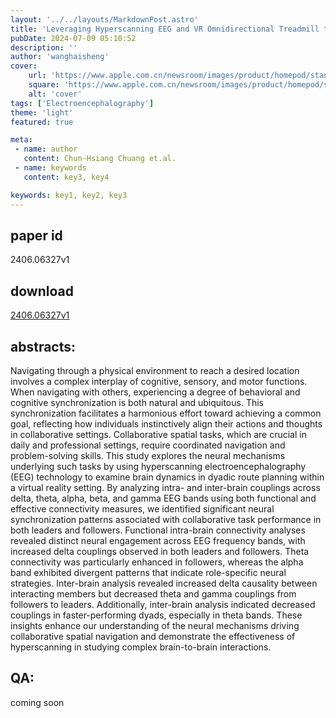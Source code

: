 ```yaml
---
layout: '../../layouts/MarkdownPost.astro'
title: 'Leveraging Hyperscanning EEG and VR Omnidirectional Treadmill to Explore Inter-Brain Synchrony in Collaborative Spatial Navigation'
pubDate: 2024-07-09 05:10:52
description: ''
author: 'wanghaisheng'
cover:
    url: 'https://www.apple.com.cn/newsroom/images/product/homepod/standard/Apple-HomePod-hero-230118_big.jpg.large_2x.jpg'
    square: 'https://www.apple.com.cn/newsroom/images/product/homepod/standard/Apple-HomePod-hero-230118_big.jpg.large_2x.jpg'
    alt: 'cover'
tags: ['Electroencephalography'] 
theme: 'light'
featured: true

meta:
 - name: author
   content: Chun-Hsiang Chuang et.al.
 - name: keywords
   content: key3, key4

keywords: key1, key2, key3
---
```


## paper id
2406.06327v1
## download
[2406.06327v1](http://arxiv.org/abs/2406.06327v1)
## abstracts:
Navigating through a physical environment to reach a desired location involves a complex interplay of cognitive, sensory, and motor functions. When navigating with others, experiencing a degree of behavioral and cognitive synchronization is both natural and ubiquitous. This synchronization facilitates a harmonious effort toward achieving a common goal, reflecting how individuals instinctively align their actions and thoughts in collaborative settings. Collaborative spatial tasks, which are crucial in daily and professional settings, require coordinated navigation and problem-solving skills. This study explores the neural mechanisms underlying such tasks by using hyperscanning electroencephalography (EEG) technology to examine brain dynamics in dyadic route planning within a virtual reality setting. By analyzing intra- and inter-brain couplings across delta, theta, alpha, beta, and gamma EEG bands using both functional and effective connectivity measures, we identified significant neural synchronization patterns associated with collaborative task performance in both leaders and followers. Functional intra-brain connectivity analyses revealed distinct neural engagement across EEG frequency bands, with increased delta couplings observed in both leaders and followers. Theta connectivity was particularly enhanced in followers, whereas the alpha band exhibited divergent patterns that indicate role-specific neural strategies. Inter-brain analysis revealed increased delta causality between interacting members but decreased theta and gamma couplings from followers to leaders. Additionally, inter-brain analysis indicated decreased couplings in faster-performing dyads, especially in theta bands. These insights enhance our understanding of the neural mechanisms driving collaborative spatial navigation and demonstrate the effectiveness of hyperscanning in studying complex brain-to-brain interactions.
## QA:
coming soon
